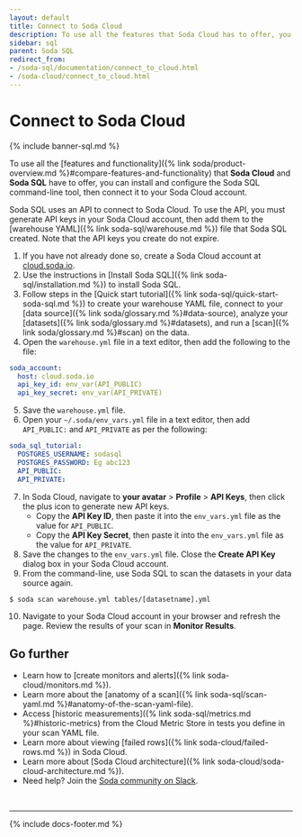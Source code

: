 ```yaml
---
layout: default
title: Connect to Soda Cloud
description: To use all the features that Soda Cloud has to offer, you can install and configure the Soda SQL command-line tool, then connect it to your Soda Cloud account.
sidebar: sql
parent: Soda SQL
redirect_from: 
- /soda-sql/documentation/connect_to_cloud.html
- /soda-cloud/connect_to_cloud.html
---
```


# Connect to Soda Cloud

{% include banner-sql.md %}

To use all the [features and functionality]({% link soda/product-overview.md %}#compare-features-and-functionality) that **Soda Cloud** and **Soda SQL** have to offer, you can install and configure the Soda SQL command-line tool, then connect it to your Soda Cloud account.

Soda SQL uses an API to connect to Soda Cloud. To use the API, you must generate API keys in your Soda Cloud account, then add them to the [warehouse YAML]({% link soda-sql/warehouse.md %}) file that Soda SQL created. Note that the API keys you create do not expire. 


1. If you have not already done so, create a Soda Cloud account at <a href="https://cloud.soda.io/signup" target="_blank"> cloud.soda.io</a>.
2. Use the instructions in [Install Soda SQL]({% link soda-sql/installation.md %}) to install Soda SQL.
3. Follow steps in the [Quick start tutorial]({% link soda-sql/quick-start-soda-sql.md %}) to create your warehouse YAML file, connect to your [data source]({% link soda/glossary.md %}#data-source), analyze your [datasets]({% link soda/glossary.md %}#datasets), and run a [scan]({% link soda/glossary.md %}#scan) on the data.
4. Open the `warehouse.yml` file in a text editor, then add the following to the file:
```yaml
soda_account:
  host: cloud.soda.io
  api_key_id: env_var(API_PUBLIC)
  api_key_secret: env_var(API_PRIVATE)
```
5. Save the `warehouse.yml` file.
6. Open your `~/.soda/env_vars.yml` file in a text editor, then add `API_PUBLIC:` and `API_PRIVATE` as per the following:
```yaml
soda_sql_tutorial:
  POSTGRES_USERNAME: sodasql
  POSTGRES_PASSWORD: Eg abc123
  API_PUBLIC: 
  API_PRIVATE: 
```
7. In Soda Cloud, navigate to **your avatar** > **Profile** > **API Keys**, then click the plus icon to generate new API keys.
    * Copy the **API Key ID**, then paste it into the `env_vars.yml` file as the value for `API_PUBLIC`.
    * Copy the **API Key Secret**, then paste it into the `env_vars.yml` file as the value for `API_PRIVATE`.
8. Save the changes to the `env_vars.yml` file. Close the **Create API Key** dialog box in your Soda Cloud account.
9. From the command-line, use Soda SQL to scan the datasets in your data source again.
```shell
$ soda scan warehouse.yml tables/[datasetname].yml
```
10. Navigate to your Soda Cloud account in your browser and refresh the page. Review the results of your scan in **Monitor Results**.

## Go further

* Learn how to [create monitors and alerts]({% link soda-cloud/monitors.md %}).
* Learn more about the [anatomy of a scan]({% link soda-sql/scan-yaml.md %}#anatomy-of-the-scan-yaml-file).
* Access [historic measurements]({% link soda-sql/metrics.md %}#historic-metrics) from the Cloud Metric Store in tests you define in your scan YAML file.
* Learn more about viewing [failed rows]({% link soda-cloud/failed-rows.md %}) in Soda Cloud.
* Learn more about [Soda Cloud architecture]({% link soda-cloud/soda-cloud-architecture.md %}).
* Need help? Join the <a href="http://community.soda.io/slack" target="_blank"> Soda community on Slack</a>.

<br />

---
{% include docs-footer.md %}